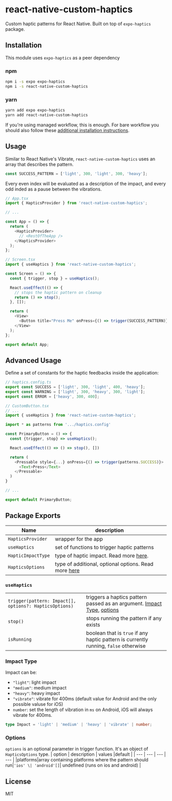 # react-native-custom-haptics

Custom haptic patterns for React Native. Built on top of `expo-haptics` package.

## Installation

This module uses `expo-haptics` as a peer dependency

### npm

```sh
npm i -s expo expo-haptics
npm i -s react-native-custom-haptics
```

### yarn

```sh
yarn add expo expo-haptics
yarn add react-native-custom-haptics
```

If you're using managed workflow, this is enough. For bare workflow you should also follow these [additional installation instructions](https://github.com/expo/expo/tree/main/packages/expo-haptics).

## Usage

Similar to React Native's Vibrate, `react-native-custom-haptics` uses an array that describes the pattern.

```ts
const SUCCESS_PATTERN = ['light', 300, 'light', 300, 'heavy'];
```

Every even index will be evaluated as a description of the impact, and every odd inded as a pause between the vibrations.

```ts
// App.tsx
import { HapticsProvider } from 'react-native-custom-haptics';

// ...

const App = () => {
  return (
    <HapticsProvider>
      // <RestOfTheApp />
    </HapticsProvider>
  );
};
```

```ts
// Screen.tsx
import { useHaptics } from 'react-native-custom-haptics';

const Screen = () => {
  const { trigger, stop } = useHaptics();

  React.useEffect(() => {
    // stops the haptic pattern on cleanup
    return () => stop();
  }, []);

  return (
    <View>
      <Button title="Press Me" onPress={() => trigger(SUCCESS_PATTERN)} />
    </View>
  );
};

export default App;
```

## Advanced Usage

Define a set of constants for the haptic feedbacks inside the application:

```ts
// haptics.config.ts
export const SUCCESS = ['light', 300, 'light', 400, 'heavy'];
export const WARNING = ['light', 300, 'heavy', 300, 'light'];
export const ERROR = ['heavy', 300, 400];
```

```ts
// CustomButton.tsx
// ...
import { useHaptics } from 'react-native-custom-haptics';

import * as patterns from '.../haptics.config'

const PrimaryButton = () => {
  const {trigger, stop} => useHaptics();

  React.useEffect(() => () => stop(), [])

  return (
    <Pressable style={...} onPress={() => trigger(patterns.SUCCESS)}>
      <Text>Press</Text>
    </Pressable>
  )
}

// ...

export default PrimaryButton;
```

## Package Exports

| Name               | description                                                      |
| ------------------ | ---------------------------------------------------------------- |
| `HapticsProvider`  | wrapper for the app                                              |
| `useHaptics`       | set of functions to trigger haptic patterns                      |
| `HapticImpactType` | type of haptic impact. Read more [here](#impact-type).           |
| `HapticsOptions`   | type of additional, optional options. Read more [here](#options) |

### `useHaptics`

|                                                        |                                                                                                    |
| ------------------------------------------------------ | -------------------------------------------------------------------------------------------------- |
| `trigger(pattern: Impact[], options?: HapticsOptions)` | triggers a haptics pattern passed as an argument. [Impact Type](#impact-type), [options](#options) |
| `stop()`                                               | stops running the pattern if any exists                                                            |
| `isRunning`                                            | boolean that is `true` if any haptic pattern is currently running, `false` otherwise               |

### Impact Type

Impact can be:

- `"light"`: light impact
- `"medium"`: medium impact
- `"heavy"`: heavy impact
- `"vibrate"`: vibrate for 400ms (default value for Android and the only possible valuse for iOS)
- `number`: set the length of vibration in `ms` on Android, iOS will always vibrate for 400ms.

```ts
type Impact = 'light' | 'medium' | 'heavy' | 'vibrate' | number;
```

### Options

`options` is an optional parameter in trigger function. It's an object of `HapticsOptions` type.
| option | description | values |default |
| --- | --- | --- | --- |
|platforms|array containing platforms where the pattern should run|`'ios' \| 'android'[]`| undefined (runs on ios and android) |

## License

MIT
